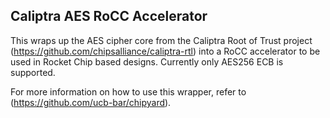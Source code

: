 Caliptra AES RoCC Accelerator
-----------------------------

This wraps up the AES cipher core from the Caliptra Root of Trust project (https://github.com/chipsalliance/caliptra-rtl) into a RoCC accelerator to be used in Rocket Chip based designs.
Currently only AES256 ECB is supported.

For more information on how to use this wrapper, refer to (https://github.com/ucb-bar/chipyard).
